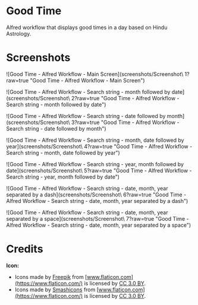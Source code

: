 # Good Time

Alfred workflow that displays good times in a day based on Hindu Astrology.

# Screenshots

![Good Time - Alfred Workflow - Main Screen](screenshots/Screenshot\ 1?raw=true "Good Time - Alfred Workflow - Main Screen")

![Good Time - Alfred Workflow - Search string - month followed by date](screenshots/Screenshot\ 2?raw=true "Good Time - Alfred Workflow - Search string - month followed by date")

![Good Time - Alfred Workflow - Search string - date followed by month](screenshots/Screenshot\ 3?raw=true "Good Time - Alfred Workflow - Search string - date followed by month")

![Good Time - Alfred Workflow - Search string - month, date followed by year](screenshots/Screenshot\ 4?raw=true "Good Time - Alfred Workflow - Search string - month, date followed by year")

![Good Time - Alfred Workflow - Search string - year, month followed by date](screenshots/Screenshot\ 5?raw=true "Good Time - Alfred Workflow - Search string - year, month followed by date")

![Good Time - Alfred Workflow - Search string - date, month, year separated by a dash](screenshots/Screenshot\ 6?raw=true "Good Time - Alfred Workflow - Search string - date, month, year separated by a dash")

![Good Time - Alfred Workflow - Search string - date, month, year separated by a space](screenshots/Screenshot\ 7?raw=true "Good Time - Alfred Workflow - Search string - date, month, year separated by a space")

# Credits

**Icon:**
- Icons made by [Freepik](https://www.freepik.com/) from [www.flaticon.com](https://www.flaticon.com/) is licensed by [CC 3.0 BY](http://creativecommons.org/licenses/by/3.0/).
- Icons made by [Smashicons](https://www.flaticon.com/authors/smashicons) from [www.flaticon.com](https://www.flaticon.com/) is licensed by [CC 3.0 BY](http://creativecommons.org/licenses/by/3.0/).

